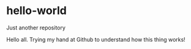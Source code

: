 # hello-world
Just another repository

Hello all. Trying my hand at Github to understand how this thing works!
